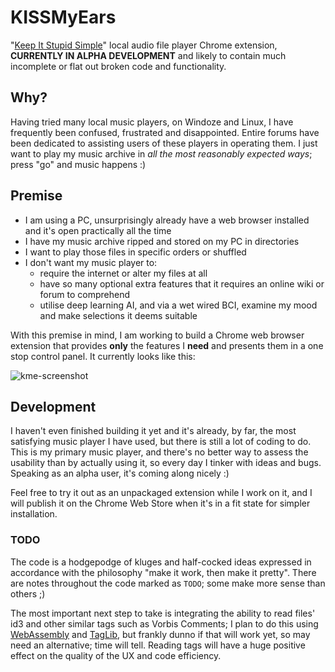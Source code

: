 # KISSMyEars

"[Keep It Stupid Simple](https://en.wikipedia.org/wiki/KISS_principle)" local audio file player Chrome extension, **CURRENTLY IN ALPHA DEVELOPMENT** and likely to contain much incomplete or flat out broken code and functionality.

## Why?
Having tried many local music players, on Windoze and Linux, I have frequently been confused, frustrated and disappointed. Entire forums have been dedicated to assisting users of these players in operating them. I just want to play my music archive in *all the most reasonably expected ways*; press "go" and music happens :)

## Premise
 * I am using a PC, unsurprisingly already have a web browser installed and it's open practically all the time
 * I have my music archive ripped and stored on my PC in directories
 * I want to play those files in specific orders or shuffled
 * I don't want my music player to:
   * require the internet or alter my files at all
   * have so many optional extra features that it requires an online wiki or forum to comprehend
   * utilise deep learning AI, and via a wet wired BCI, examine my mood and make selections it deems suitable

With this premise in mind, I am working to build a Chrome web browser extension that provides **only** the features I **need** and presents them in a one stop control panel. It currently looks like this:

![kme-screenshot](https://user-images.githubusercontent.com/3055947/124341320-654b6180-dbb3-11eb-927f-1da0fdf302b8.png)


## Development
I haven't even finished building it yet and it's already, by far, the most satisfying music player I have used, but there is still a lot of coding to do. This is my primary music player, and there's no better way to assess the usability than by actually using it, so every day I tinker with ideas and bugs. Speaking as an alpha user, it's coming along nicely :)

Feel free to try it out as an unpackaged extension while I work on it, and I will publish it on the Chrome Web Store when it's in a fit state for simpler installation.

### TODO
The code is a hodgepodge of kluges and half-cocked ideas expressed in accordance with the philosophy "make it work, then make it pretty". There are notes throughout the code marked as `TODO`; some make more sense than others ;)

The most important next step to take is integrating the ability to read files' id3 and other similar tags such as Vorbis Comments; I plan to do this using [WebAssembly](https://developer.mozilla.org/en-US/docs/WebAssembly) and [TagLib](https://en.wikipedia.org/wiki/TagLib), but frankly dunno if that will work yet, so may need an alternative; time will tell. Reading tags will have a huge positive effect on the quality of the UX and code efficiency.

